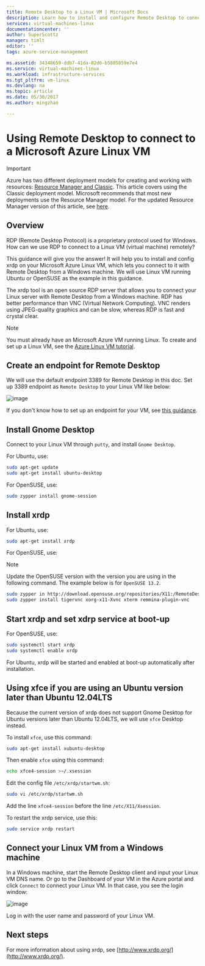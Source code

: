 ```yaml
---
title: Remote Desktop to a Linux VM | Microsoft Docs
description: Learn how to install and configure Remote Desktop to connect to a Microsoft Azure Linux VM for the Classic deployment model
services: virtual-machines-linux
documentationcenter: ''
author: SuperScottz
manager: timlt
editor: ''
tags: azure-service-management

ms.assetid: 34348659-ddb7-41da-82d6-b5885859e7e4
ms.service: virtual-machines-linux
ms.workload: infrastructure-services
ms.tgt_pltfrm: vm-linux
ms.devlang: na
ms.topic: article
ms.date: 05/30/2017
ms.author: mingzhan

---
```

# Using Remote Desktop to connect to a Microsoft Azure Linux VM
> [!IMPORTANT] 
> Azure has two different deployment models for creating and working with resources: [Resource Manager and Classic](../../../resource-manager-deployment-model.md). This article covers using the Classic deployment model. Microsoft recommends that most new deployments use the Resource Manager model. For the updated Resource Manager version of this article, see [here](../use-remote-desktop.md).

## Overview
RDP (Remote Desktop Protocol) is a proprietary protocol used for Windows. How can we use RDP to connect to a Linux VM (virtual machine) remotely?

This guidance will give you the answer! It will help you to install and config xrdp on your Microsoft Azure Linux VM, which lets you connect to it with Remote Desktop from a Windows machine. We will use Linux VM running Ubuntu or OpenSUSE as the example in this guidance.

The xrdp tool is an open source RDP server that allows you to connect your Linux server with Remote Desktop from a Windows machine. RDP has better performance than VNC (Virtual Network Computing). VNC renders using JPEG-quality graphics and can be slow, whereas RDP is fast and crystal clear.

> [!NOTE]
> You must already have an Microsoft Azure VM running Linux. To create and set up a Linux VM, see the [Azure Linux VM tutorial](createportal.md).
> 
> 

## Create an endpoint for Remote Desktop
We will use the default endpoint 3389 for Remote Desktop in this doc. Set up 3389 endpoint as `Remote Desktop` to your Linux VM like below:

![image](./media/remote-desktop/endpoint-for-linux-server.png)

If you don't know how to set up an endpoint for your VM, see [this guidance](setup-endpoints.md).

## Install Gnome Desktop
Connect to your Linux VM through `putty`, and install `Gnome Desktop`.

For Ubuntu, use:

```bash
sudo apt-get update
sudo apt-get install ubuntu-desktop
```

For OpenSUSE, use:

```bash
sudo zypper install gnome-session
```

## Install xrdp
For Ubuntu, use:

```bash
sudo apt-get install xrdp
```

For OpenSUSE, use:

> [!NOTE]
> Update the OpenSUSE version with the version you are using in the following command. The example below is for `OpenSUSE 13.2`.
> 
> 

```bash
sudo zypper in http://download.opensuse.org/repositories/X11:/RemoteDesktop/openSUSE_13.2/x86_64/xrdp-0.9.0git.1401423964-2.1.x86_64.rpm
sudo zypper install tigervnc xorg-x11-Xvnc xterm remmina-plugin-vnc
```

## Start xrdp and set xdrp service at boot-up
For OpenSUSE, use:

```bash
sudo systemctl start xrdp
sudo systemctl enable xrdp
```

For Ubuntu, xrdp will be started and enabled at boot-up automatically after installation.

## Using xfce if you are using an Ubuntu version later than Ubuntu 12.04LTS
Because the current version of xrdp does not support Gnome Desktop for  Ubuntu versions later than Ubuntu 12.04LTS, we will use `xfce` Desktop instead.

To install `xfce`, use this command:

```bash
sudo apt-get install xubuntu-desktop
```

Then enable `xfce` using this command:

```bash
echo xfce4-session >~/.xsession
```

Edit the config file `/etc/xrdp/startwm.sh`:

```bash
sudo vi /etc/xrdp/startwm.sh   
```

Add the line `xfce4-session` before the line `/etc/X11/Xsession`.

To restart the xrdp service, use this:

```bash
sudo service xrdp restart
```

## Connect your Linux VM from a Windows machine
In a Windows machine, start the Remote Desktop client and input your Linux VM DNS name. Or go to the Dashboard of your VM in the Azure portal and click `Connect` to connect your Linux VM. In that case, you see the login window:

![image](./media/remote-desktop/no2.png)

Log in with the user name and password of your Linux VM.

## Next steps
For more information about using xrdp, see [http://www.xrdp.org/](http://www.xrdp.org/).
